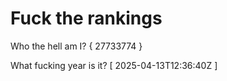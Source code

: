 # Fuck the rankings

Who the hell am I?
{ 27733774 }

What fucking year is it?
[ 2025-04-13T12:36:40Z ]
